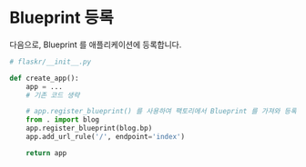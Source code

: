 # Blueprint 등록

다음으로, Blueprint 를 애플리케이션에 등록합니다.

```python
# flaskr/__init__.py

def create_app():
    app = ...
    # 기존 코드 생략

    # app.register_blueprint() 를 사용하여 팩토리에서 Blueprint 를 가져와 등록합니다.
    from . import blog
    app.register_blueprint(blog.bp)
    app.add_url_rule('/', endpoint='index')

    return app
```
